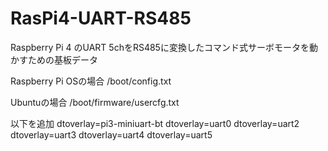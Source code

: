 # RasPi4-UART-RS485
Raspberry Pi 4 のUART 5chをRS485に変換したコマンド式サーボモータを動かすための基板データ

Raspberry Pi OSの場合
/boot/config.txt

Ubuntuの場合
/boot/firmware/usercfg.txt

以下を追加
dtoverlay=pi3-miniuart-bt
dtoverlay=uart0
dtoverlay=uart2
dtoverlay=uart3
dtoverlay=uart4
dtoverlay=uart5
